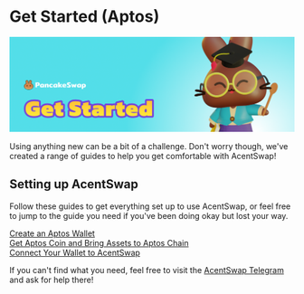 # Get Started (Aptos)

![](../.gitbook/assets/get-started-header.png)

Using anything new can be a bit of a challenge. Don't worry though, we've created a range of guides to help you get comfortable with AcentSwap!

## Setting up AcentSwap

Follow these guides to get everything set up to use AcentSwap, or feel free to jump to the guide you need if you've been doing okay but lost your way.

[Create an Aptos Wallet](wallet-guide.md)\
[Get Aptos Coin and Bring Assets to Aptos Chain](aptos-coin-guide.md)\
[Connect Your Wallet to AcentSwap](connection-guide.md)



If you can't find what you need, feel free to visit the [AcentSwap Telegram](../contact-us/telegram.md) and ask for help there!

